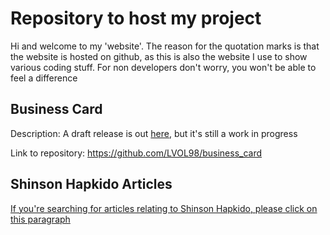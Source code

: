 # Repository to host my project

Hi and welcome to my 'website'. The reason for the quotation marks is that the website is hosted on github, as this is also the website I use to show various coding stuff. For non developers don't worry, you won't be able to feel a difference

## Business Card

Description: A draft release is out [here](https://lvol98.github.io/business_card/#/), but it's still a work in progress

Link to repository: https://github.com/LVOL98/business_card

## Shinson Hapkido Articles

[If you're searching for articles relating to Shinson Hapkido, please click on this paragraph](https://lvol98.github.io/Shinson%20Hapkido%20Articles/Overview.md)
